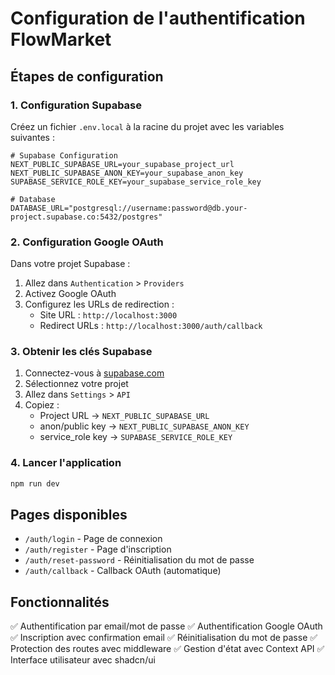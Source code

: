 # Configuration de l'authentification FlowMarket

## Étapes de configuration

### 1. Configuration Supabase

Créez un fichier `.env.local` à la racine du projet avec les variables suivantes :

```env
# Supabase Configuration
NEXT_PUBLIC_SUPABASE_URL=your_supabase_project_url
NEXT_PUBLIC_SUPABASE_ANON_KEY=your_supabase_anon_key
SUPABASE_SERVICE_ROLE_KEY=your_supabase_service_role_key

# Database
DATABASE_URL="postgresql://username:password@db.your-project.supabase.co:5432/postgres"
```

### 2. Configuration Google OAuth

Dans votre projet Supabase :

1. Allez dans `Authentication` > `Providers`
2. Activez Google OAuth
3. Configurez les URLs de redirection :
   - Site URL : `http://localhost:3000`
   - Redirect URLs : `http://localhost:3000/auth/callback`

### 3. Obtenir les clés Supabase

1. Connectez-vous à [supabase.com](https://supabase.com)
2. Sélectionnez votre projet
3. Allez dans `Settings` > `API`
4. Copiez :
   - Project URL → `NEXT_PUBLIC_SUPABASE_URL`
   - anon/public key → `NEXT_PUBLIC_SUPABASE_ANON_KEY`
   - service_role key → `SUPABASE_SERVICE_ROLE_KEY`

### 4. Lancer l'application

```bash
npm run dev
```

## Pages disponibles

- `/auth/login` - Page de connexion
- `/auth/register` - Page d'inscription
- `/auth/reset-password` - Réinitialisation du mot de passe
- `/auth/callback` - Callback OAuth (automatique)

## Fonctionnalités

✅ Authentification par email/mot de passe
✅ Authentification Google OAuth
✅ Inscription avec confirmation email
✅ Réinitialisation du mot de passe
✅ Protection des routes avec middleware
✅ Gestion d'état avec Context API
✅ Interface utilisateur avec shadcn/ui
